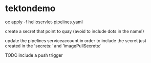 # tektondemo

oc apply -f helloservlet-pipelines.yaml

create a secret that point to quay (avoid to include dots in the name!)

update the pipelines serviceaccount in order to include the secret just created in the 'secrets:' and 'imagePullSecrets:'

TODO include a push trigger

